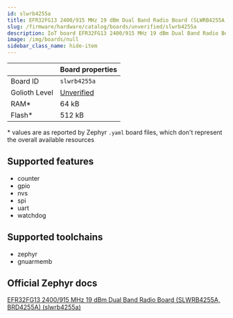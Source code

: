 ```yaml
---
id: slwrb4255a
title: EFR32FG13 2400/915 MHz 19 dBm Dual Band Radio Board (SLWRB4255A, BRD4255A)
slug: /firmware/hardware/catalog/boards/unverified/slwrb4255a
description: IoT board EFR32FG13 2400/915 MHz 19 dBm Dual Band Radio Board (SLWRB4255A, BRD4255A), compatible with Golioth at unverified level.
image: /img/boards/null
sidebar_class_name: hide-item
---
```


[//]: # (This is an auto-generated file, do not edit! Changes to it will be lost upon re-generation)



|                | Board properties     |
| -------------  | -------------------- |
| Board ID       | `slwrb4255a` |
| Golioth Level  | [Unverified](/firmware/hardware#unverified-boards) |
| RAM*           | 64 kB |
| Flash*         | 512 kB |

\* values are as reported by Zephyr `.yaml` board files, which don't represent the overall available resources



## Supported features

* counter
* gpio
* nvs
* spi
* uart
* watchdog

## Supported toolchains

* zephyr
* gnuarmemb

## Official Zephyr docs

[EFR32FG13 2400/915 MHz 19 dBm Dual Band Radio Board (SLWRB4255A, BRD4255A) (slwrb4255a)](https://docs.zephyrproject.org/latest/boards/silabs/radio_boards/slwrb4255a/doc/index.html)
